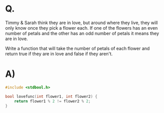 # Q.
Timmy & Sarah think they are in love, but around where they live, they will only know once they pick a flower each. If one of the flowers has an even number of petals and the other has an odd number of petals it means they are in love.

Write a function that will take the number of petals of each flower and return true if they are in love and false if they aren't.

# A)
```c
#include <stdbool.h>

bool lovefunc(int flower1, int flower2) {
	return flower1 % 2 != flower2 % 2;
}
```
